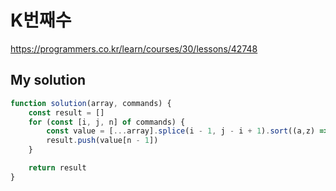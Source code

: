 # K번째수

https://programmers.co.kr/learn/courses/30/lessons/42748

## My solution

```js
function solution(array, commands) {
    const result = []
    for (const [i, j, n] of commands) {
        const value = [...array].splice(i - 1, j - i + 1).sort((a,z) => a - z)
        result.push(value[n - 1])
    }

    return result
}
```

